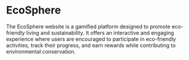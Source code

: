# EcoSphere
The EcoSphere website is a gamified platform designed to promote eco-friendly living and sustainability. It offers an interactive and engaging experience where users are encouraged to participate in eco-friendly activities, track their progress, and earn rewards while contributing to environmental conservation.
